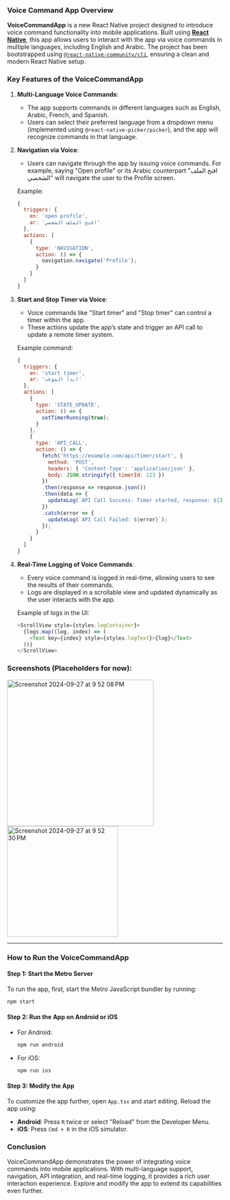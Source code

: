 ### Voice Command App Overview

**VoiceCommandApp** is a new React Native project designed to introduce voice command functionality into mobile applications. Built using [**React Native**](https://reactnative.dev), this app allows users to interact with the app via voice commands in multiple languages, including English and Arabic. The project has been bootstrapped using [`@react-native-community/cli`](https://github.com/react-native-community/cli), ensuring a clean and modern React Native setup.

### Key Features of the VoiceCommandApp

1. **Multi-Language Voice Commands**:
   - The app supports commands in different languages such as English, Arabic, French, and Spanish.
   - Users can select their preferred language from a dropdown menu (implemented using `@react-native-picker/picker`), and the app will recognize commands in that language.

2. **Navigation via Voice**:
   - Users can navigate through the app by issuing voice commands. For example, saying "Open profile" or its Arabic counterpart "افتح الملف الشخصي" will navigate the user to the Profile screen.
   
   Example:
   ```javascript
   {
     triggers: {
       en: 'open profile',
       ar: 'افتح الملف الشخصي'
     },
     actions: [
       {
         type: 'NAVIGATION',
         action: () => {
           navigation.navigate('Profile');
         }
       }
     ]
   }
   ```

3. **Start and Stop Timer via Voice**:
   - Voice commands like "Start timer" and "Stop timer" can control a timer within the app.
   - These actions update the app’s state and trigger an API call to update a remote timer system.
   
   Example command:
   ```javascript
   {
     triggers: {
       en: 'start timer',
       ar: 'ابدأ المؤقت'
     },
     actions: [
       {
         type: 'STATE_UPDATE',
         action: () => {
           setTimerRunning(true);
         }
       },
       {
         type: 'API_CALL',
         action: () => {
           fetch('https://example.com/api/timer/start', {
             method: 'POST',
             headers: { 'Content-Type': 'application/json' },
             body: JSON.stringify({ timerId: 123 })
           })
           .then(response => response.json())
           .then(data => {
             updateLog(`API Call Success: Timer started, response: ${JSON.stringify(data)}`);
           })
           .catch(error => {
             updateLog(`API Call Failed: ${error}`);
           });
         }
       }
     ]
   }
   ```

4. **Real-Time Logging of Voice Commands**:
   - Every voice command is logged in real-time, allowing users to see the results of their commands.
   - Logs are displayed in a scrollable view and updated dynamically as the user interacts with the app.

   Example of logs in the UI:
   ```javascript
   <ScrollView style={styles.logContainer}>
     {logs.map((log, index) => (
       <Text key={index} style={styles.logText}>{log}</Text>
     ))}
   </ScrollView>
   ```

### Screenshots (Placeholders for now):


<img width="342" alt="Screenshot 2024-09-27 at 9 52 08 PM" src="https://github.com/user-attachments/assets/eba9bb3c-fc12-4332-bf81-9eef010c7e82">

<img width="259" alt="Screenshot 2024-09-27 at 9 52 30 PM" src="https://github.com/user-attachments/assets/16cf944a-144f-4e5e-a3f7-863e858a5f49">

---

### How to Run the VoiceCommandApp

#### Step 1: Start the Metro Server
To run the app, first, start the Metro JavaScript bundler by running:
```bash
npm start
```

#### Step 2: Run the App on Android or iOS

- For Android:
  ```bash
  npm run android
  ```

- For iOS:
  ```bash
  npm run ios
  ```

#### Step 3: Modify the App
To customize the app further, open `App.tsx` and start editing. Reload the app using:
- **Android**: Press `R` twice or select "Reload" from the Developer Menu.
- **iOS**: Press `Cmd + R` in the iOS simulator.

### Conclusion

VoiceCommandApp demonstrates the power of integrating voice commands into mobile applications. With multi-language support, navigation, API integration, and real-time logging, it provides a rich user interaction experience. Explore and modify the app to extend its capabilities even further.

